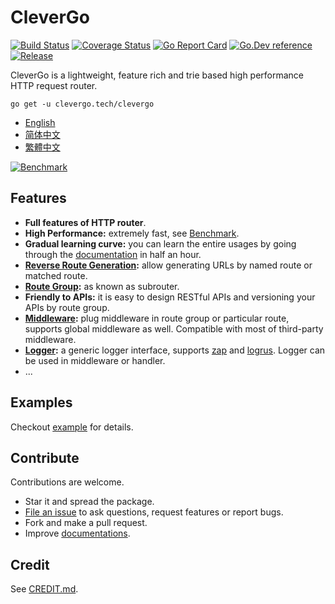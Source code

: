 # CleverGo
[![Build Status](https://img.shields.io/travis/clevergo/clevergo?style=for-the-badge)](https://travis-ci.org/clevergo/clevergo)
[![Coverage Status](https://img.shields.io/coveralls/github/clevergo/clevergo?style=for-the-badge)](https://coveralls.io/github/clevergo/clevergo)
[![Go Report Card](https://goreportcard.com/badge/github.com/clevergo/clevergo?style=for-the-badge)](https://goreportcard.com/report/github.com/clevergo/clevergo)
[![Go.Dev reference](https://img.shields.io/badge/go.dev-reference-blue?logo=go&logoColor=white&style=for-the-badge)](https://pkg.go.dev/clevergo.tech/clevergo?tab=doc)
[![Release](https://img.shields.io/github/release/clevergo/clevergo.svg?style=for-the-badge)](https://github.com/clevergo/clevergo/releases)

CleverGo is a lightweight, feature rich and trie based high performance HTTP request router.

```shell
go get -u clevergo.tech/clevergo
```

- [English](https://clevergo.tech/docs/)
- [简体中文](https://clevergo.tech/zh/docs/)
- [繁體中文](https://clevergo.tech/zh-hant/docs/)

[![Benchmark](https://clevergo.tech/img/benchmark.png)](https://clevergo.tech/docs/benchmark)

## Features

- **Full features of HTTP router**.
- **High Performance:** extremely fast, see [Benchmark](https://clevergo.tech/docs/benchmark).
- **Gradual learning curve:** you can learn the entire usages by going through the [documentation](#documentation) in half an hour.
- **[Reverse Route Generation](https://clevergo.tech/docs/routing/url-generation):** allow generating URLs by named route or matched route.
- **[Route Group](https://clevergo.tech/docs/routing/route-group):** as known as subrouter.
- **Friendly to APIs:** it is easy to design RESTful APIs and versioning your APIs by route group.
- **[Middleware](https://clevergo.tech/docs/middleware):** plug middleware in route group or particular route, supports global middleware as well. Compatible with most of third-party middleware.
- **[Logger](https://clevergo.tech/docs/logger):** a generic logger interface, supports [zap](https://github.com/uber-go/zap) and [logrus](http://github.com/sirupsen/logrus). Logger can be used in middleware or handler.
- ...

## Examples

Checkout [example](https://github.com/clevergo/examples) for details.

## Contribute

Contributions are welcome.

- Star it and spread the package.
- [File an issue](https://github.com/clevergo/clevergo/issues/new) to ask questions, request features or report bugs.
- Fork and make a pull request.
- Improve [documentations](https://github.com/clevergo/website).

## Credit

See [CREDIT.md](CREDIT.md).
